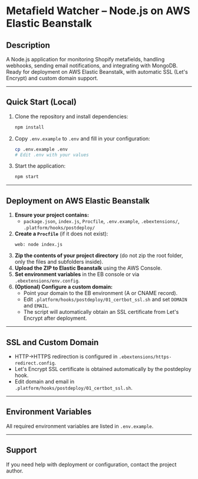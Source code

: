 # Metafield Watcher – Node.js on AWS Elastic Beanstalk

## Description
A Node.js application for monitoring Shopify metafields, handling webhooks, sending email notifications, and integrating with MongoDB. Ready for deployment on AWS Elastic Beanstalk, with automatic SSL (Let's Encrypt) and custom domain support.

---

## Quick Start (Local)

1. Clone the repository and install dependencies:
   ```sh
   npm install
   ```
2. Copy `.env.example` to `.env` and fill in your configuration:
   ```sh
   cp .env.example .env
   # Edit .env with your values
   ```
3. Start the application:
   ```sh
   npm start
   ```

---

## Deployment on AWS Elastic Beanstalk

1. **Ensure your project contains:**
   - `package.json`, `index.js`, `Procfile`, `.env.example`, `.ebextensions/`, `.platform/hooks/postdeploy/`
2. **Create a `Procfile`** (if it does not exist):
   ```
   web: node index.js
   ```
3. **Zip the contents of your project directory** (do not zip the root folder, only the files and subfolders inside).
4. **Upload the ZIP to Elastic Beanstalk** using the AWS Console.
5. **Set environment variables** in the EB console or via `.ebextensions/env.config`.
6. **(Optional) Configure a custom domain:**
   - Point your domain to the EB environment (A or CNAME record).
   - Edit `.platform/hooks/postdeploy/01_certbot_ssl.sh` and set `DOMAIN` and `EMAIL`.
   - The script will automatically obtain an SSL certificate from Let's Encrypt after deployment.

---

## SSL and Custom Domain

- HTTP→HTTPS redirection is configured in `.ebextensions/https-redirect.config`.
- Let's Encrypt SSL certificate is obtained automatically by the postdeploy hook.
- Edit domain and email in `.platform/hooks/postdeploy/01_certbot_ssl.sh`.

---

## Environment Variables
All required environment variables are listed in `.env.example`.

---

## Support
If you need help with deployment or configuration, contact the project author.
